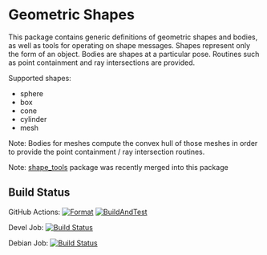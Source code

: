 # Geometric Shapes

This package contains generic definitions of geometric shapes and bodies, as well as tools for operating on shape messages.
Shapes represent only the form of an object.
Bodies are shapes at a particular pose. Routines such as point containment and ray intersections are provided.

Supported shapes:
- sphere
- box
- cone
- cylinder
- mesh

Note: Bodies for meshes compute the convex hull of those meshes in order to provide the point containment / ray intersection routines.

Note: [shape_tools](https://github.com/ros-planning/shape_tools) package was recently merged into this package

## Build Status

GitHub Actions: [![Format](https://github.com/ros-planning/geometric_shapes/actions/workflows/format.yml/badge.svg?branch=melodic-devel)](https://github.com/ros-planning/geometric_shapes/actions/workflows/format.yml?branch=melodic-devel) [![BuildAndTest](https://github.com/ros-planning/geometric_shapes/actions/workflows/industrial_ci_action.yml/badge.svg?branch=melodic-devel)](https://github.com/ros-planning/geometric_shapes/actions/workflows/industrial_ci_action.yml?branch=melodic-devel)

Devel Job: [![Build Status](http://build.ros.org/buildStatus/icon?job=Msrc_uB__geometric_shapes__ubuntu_bionic__source)](http://build.ros.org/view/Msrc_uB/job/Msrc_uB__geometric_shapes__ubuntu_bionic__source)

Debian Job: [![Build Status](http://build.ros.org/buildStatus/icon?job=Mbin_uB64__geometric_shapes__ubuntu_bionic_amd64__binary)](http://build.ros.org/view/Mbin_uB64/job/Mbin_uB64__geometric_shapes__ubuntu_bionic_amd64__binary)
